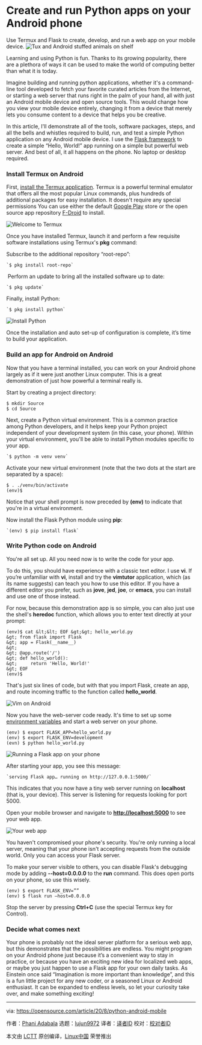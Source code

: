 [#]: collector: (lujun9972)
[#]: translator: (geekpi)
[#]: reviewer: ( )
[#]: publisher: ( )
[#]: url: ( )
[#]: subject: (Create and run Python apps on your Android phone)
[#]: via: (https://opensource.com/article/20/8/python-android-mobile)
[#]: author: (Phani Adabala https://opensource.com/users/adabala)

Create and run Python apps on your Android phone
======
Use Termux and Flask to create, develop, and run a web app on your
mobile device.
![Tux and Android stuffed animals on shelf][1]

Learning and using Python is fun. Thanks to its growing popularity, there are a plethora of ways it can be used to make the world of computing better than what it is today.

Imagine building and running python applications, whether it's a command-line tool developed to fetch your favorite curated articles from the Internet, or starting a web server that runs right in the palm of your hand, all with just an Android mobile device and open source tools. This would change how you view your mobile device entirely, changing it from a device that merely lets you consume content to a device that helps you be creative.

In this article, I'll demonstrate all of the tools, software packages, steps, and all the bells and whistles required to build, run, and test a simple Python application on any Android mobile device. I use the [Flask framework][2] to create a simple “Hello, World!” app running on a simple but powerful web server. And best of all, it all happens on the phone. No laptop or desktop required.

### Install Termux on Android

First, [install the Termux application][3]. Termux is a powerful terminal emulator that offers all the most popular Linux commands, plus hundreds of additional packages for easy installation. It doesn't require any special permissions You can use either the default [Google Play][4] store or the open source app repository [F-Droid][5] to install.

![Welcome to Termux][6]

Once you have installed Termux, launch it and perform a few requisite software installations using Termux's **pkg** command:

Subscribe to the additional repository “root-repo”:


```
`$ pkg install root-repo`
```

 Perform an update to bring all the installed software up to date:


```
`$ pkg update`
```

Finally, install Python:


```
`$ pkg install python`
```

![Install Python][7]

Once the installation and auto set-up of configuration is complete, it’s time to build your application.

### Build an app for Android on Android

Now that you have a terminal installed, you can work on your Android phone largely as if it were just another Linux computer. This is a great demonstration of just how powerful a terminal really is.

Start by creating a project directory:


```
$ mkdir Source
$ cd Source
```

Next, create a Python virtual environment. This is a common practice among Python developers, and it helps keep your Python project independent of your development system (in this case, your phone). Within your virtual environment, you'll be able to install Python modules specific to your app.


```
`$ python -m venv venv`
```

Activate your new virtual environment (note that the two dots at the start are separated by a space):


```
$ . ./venv/bin/activate
(env)$
```

Notice that your shell prompt is now preceded by **(env)** to indicate that you're in a virtual environment.

Now install the Flask Python module using **pip**:


```
`(env) $ pip install flask`
```

### Write Python code on Android

You're all set up. All you need now is to write the code for your app.

To do this, you should have experience with a classic text editor. I use **vi**. If you’re unfamiliar with **vi**, install and try the **vimtutor** application, which (as its name suggests) can teach you how to use this editor. If you have a different editor you prefer, such as **jove**, **jed**, **joe**, or **emacs**, you can install and use one of those instead.

For now, because this demonstration app is so simple, you can also just use the shell's **heredoc** function, which allows you to enter text directly at your prompt:


```
(env)$ cat &lt;&lt; EOF &gt;&gt; hello_world.py
&gt; from flask import Flask
&gt; app = Flask(__name__)
&gt;
&gt; @app.route('/')
&gt; def hello_world():
&gt;     return 'Hello, World!'
&gt; EOF
(env)$
```

That's just six lines of code, but with that you import Flask, create an app, and route incoming traffic to the function called **hello_world**.

![Vim on Android][8]

Now you have the web-server code ready. It's time to set up some [environment variables][9] and start a web server on your phone.


```
(env) $ export FLASK_APP=hello_world.py
(env) $ export FLASK_ENV=development
(evn) $ python hello_world.py
```

![Running a Flask app on your phone][10]

After starting your app, you see this message:


```
`serving Flask app… running on http://127.0.0.1:5000/`
```

This indicates that you now have a tiny web server running on **localhost** (that is, your device). This server is listening for requests looking for port 5000.

Open your mobile browser and navigate to **<http://localhost:5000>** to see your web app.

![Your web app][11]

You haven't compromised your phone's security. You're only running a local server, meaning that your phone isn't accepting requests from the outside world. Only you can access your Flask server.

To make your server visible to others, you can disable Flask's debugging mode by adding **\--host=0.0.0.0** to the **run** command. This does open ports on your phone, so use this wisely.


```
(env) $ export FLASK_ENV=””
(env) $ flask run –host=0.0.0.0
```

Stop the server by pressing **Ctrl+C** (use the special Termux key for Control).

### Decide what comes next

Your phone is probably not the ideal server platform for a serious web app, but this demonstrates that the possibilities are endless. You might program on your Android phone just because it’s a convenient way to stay in practice, or because you have an exciting new idea for localized web apps, or maybe you just happen to use a Flask app for your own daily tasks. As Einstein once said “Imagination is more important than knowledge”, and this is a fun little project for any new coder, or a seasoned Linux or Android enthusiast. It can be expanded to endless levels, so let your curiosity take over, and make something exciting!

--------------------------------------------------------------------------------

via: https://opensource.com/article/20/8/python-android-mobile

作者：[Phani Adabala][a]
选题：[lujun9972][b]
译者：[译者ID](https://github.com/译者ID)
校对：[校对者ID](https://github.com/校对者ID)

本文由 [LCTT](https://github.com/LCTT/TranslateProject) 原创编译，[Linux中国](https://linux.cn/) 荣誉推出

[a]: https://opensource.com/users/adabala
[b]: https://github.com/lujun9972
[1]: https://opensource.com/sites/default/files/styles/image-full-size/public/lead-images/tux_penguin_linux_android.jpg?itok=ctgANLI7 (Tux and Android stuffed animals on shelf)
[2]: https://opensource.com/article/18/4/flask
[3]: https://opensource.com/article/20/8/termux
[4]: https://play.google.com/store/apps/details?id=com.termux
[5]: https://f-droid.org/repository/browse/?fdid=com.termux
[6]: https://opensource.com/sites/default/files/termux-flask-1_0.webp (Welcome to Termux)
[7]: https://opensource.com/sites/default/files/termux-install-python.webp (Install Python)
[8]: https://opensource.com/sites/default/files/termux-python-vim.webp (Vim on Android)
[9]: https://opensource.com/article/19/8/what-are-environment-variables
[10]: https://opensource.com/sites/default/files/termux-flask-run.webp (Running a Flask app on your phone)
[11]: https://opensource.com/sites/default/files/flask-app-android.webp (Your web app)
